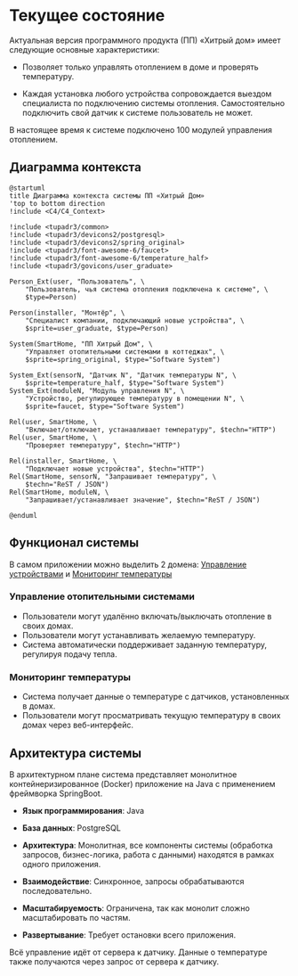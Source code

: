 # Текущее состояние

Актуальная версия программного продукта (ПП) «Хитрый дом» имеет следующие основные характеристики:

* Позволяет только управлять отоплением в доме и проверять температуру.

* Каждая установка любого устройства сопровождается выездом специалиста по подключению системы отопления. Самостоятельно подключить свой датчик к системе пользователь не может.

В настоящее время к системе подключено 100 модулей управления отоплением.

## Диаграмма контекста

```puml
@startuml
title Диаграмма контекста системы ПП «Хитрый Дом»
'top to bottom direction
!include <C4/C4_Context>

!include <tupadr3/common>
!include <tupadr3/devicons2/postgresql>
!include <tupadr3/devicons2/spring_original>
!include <tupadr3/font-awesome-6/faucet>
!include <tupadr3/font-awesome-6/temperature_half>
!include <tupadr3/govicons/user_graduate>

Person_Ext(user, "Пользователь", \
    "Пользователь, чья система отопления подключена к системе", \
    $type=Person)

Person(installer, "Монтёр", \
    "Специалист компании, подключающий новые устройства", \
    $sprite=user_graduate, $type=Person)

System(SmartHome, "ПП Хитрый Дом", \
    "Управляет отопительными системами в коттеджах", \
    $sprite=spring_original, $type="Software System")

System_Ext(sensorN, "Датчик N", "Датчик температуры N", \
    $sprite=temperature_half, $type="Software System")
System_Ext(moduleN, "Модуль управления N", \
    "Устройство, регулирующее температуру в помещении N", \
    $sprite=faucet, $type="Software System")

Rel(user, SmartHome, \
    "Включает/отключает, устанавливает температуру", $techn="HTTP")
Rel(user, SmartHome, \
    "Проверяет температуру", $techn="HTTP")

Rel(installer, SmartHome, \
    "Подключает новые устройства", $techn="HTTP")
Rel(SmartHome, sensorN, "Запрашивает температуру", \
    $techn="ReST / JSON")
Rel(SmartHome, moduleN, \
    "Запрашивает/устанавливает значение", $techn="ReST / JSON")

@enduml
```

## Функционал системы

В самом приложении можно выделить 2 домена: [Управление устройствами](#_4) и
[Мониторинг температуры](#_5)

### Управление отопительными системами

* Пользователи могут удалённо включать/выключать отопление в своих домах.
* Пользователи могут устанавливать желаемую температуру.
* Система автоматически поддерживает заданную температуру, регулируя подачу тепла.

### Мониторинг температуры

* Система получает данные о температуре с датчиков, установленных в домах.
* Пользователи могут просматривать текущую температуру в своих домах через веб-интерфейс.

## Архитектура системы

В архитектурном плане система представляет монолитное контейнеризированное (Docker) приложение на Java с применением фреймворка SpringBoot.

* **Язык программирования**: Java

* **База данных**: PostgreSQL

* **Архитектура**: Монолитная, все компоненты системы (обработка запросов, бизнес-логика, работа с данными) находятся в рамках одного приложения.

* **Взаимодействие**: Синхронное, запросы обрабатываются последовательно.

* **Масштабируемость**: Ограничена, так как монолит сложно масштабировать по частям.

* **Развертывание**: Требует остановки всего приложения.

Всё управление идёт от сервера к датчику. Данные о температуре также получаются через запрос от сервера к датчику.
